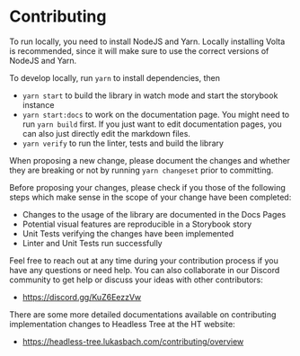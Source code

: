 # Contributing

To run locally, you need to install NodeJS and Yarn. Locally installing
Volta is recommended, since it will make sure to use the correct versions
of NodeJS and Yarn.

To develop locally, run ``yarn`` to install dependencies, then

- ``yarn start`` to build the library in watch mode and start the storybook instance
- ``yarn start:docs`` to work on the documentation page. You might need to run
  ``yarn build`` first. If you just want to edit documentation pages, you can also
  just directly edit the markdown files.
- ``yarn verify`` to run the linter, tests and build the library

When proposing a new change, please document the changes and whether
they are breaking or not by running ``yarn changeset`` prior to committing.

Before proposing your changes, please check if you those of the following steps
which make sense in the scope of your change have been completed:

- Changes to the usage of the library are documented in the Docs Pages
- Potential visual features are reproducible in a Storybook story
- Unit Tests verifying the changes have been implemented
- Linter and Unit Tests run successfully

Feel free to reach out at any time during your contribution process if you 
have any questions or need help. You can also collaborate in our Discord
community to get help or discuss your ideas with other contributors:
- https://discord.gg/KuZ6EezzVw

There are some more detailed documentations available on contributing implementation
changes to Headless Tree at the HT website: 
- https://headless-tree.lukasbach.com/contributing/overview